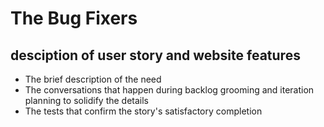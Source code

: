 # The Bug Fixers
## desciption of user story and website features
- The brief description of the need
- The conversations that happen during backlog grooming and iteration planning to solidify the details
- The tests that confirm the story's satisfactory completion
